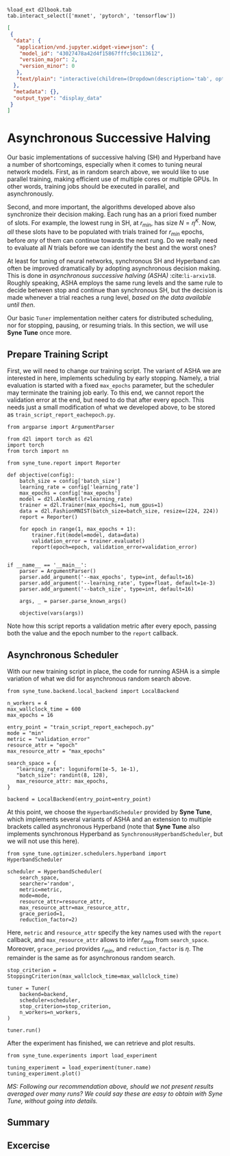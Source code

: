 ```{.python .input  n=1}
%load_ext d2lbook.tab
tab.interact_select(['mxnet', 'pytorch', 'tensorflow'])
```

```{.json .output n=1}
[
 {
  "data": {
   "application/vnd.jupyter.widget-view+json": {
    "model_id": "43027478a42d4f15867fffc50c113612",
    "version_major": 2,
    "version_minor": 0
   },
   "text/plain": "interactive(children=(Dropdown(description='tab', options=('mxnet', 'pytorch', 'tensorflow'), value=None), Out\u2026"
  },
  "metadata": {},
  "output_type": "display_data"
 }
]
```

# Asynchronous Successive Halving

Our basic implementations of successive halving (SH) and Hyperband have a number of
shortcomings, especially when it comes to tuning neural network models. First,
as in random search above, we would like to use parallel training, making
efficient use of multiple cores or multiple GPUs. In other words, training jobs
should be executed in parallel, and asynchronously.

Second, and more important, the algorithms developed above also synchronize
their decision making. Each rung has an a priori fixed number of slots.
For example, the lowest rung in SH, at $r_{min}$, has size $N = \eta^K$. Now,
*all* these slots have to be populated with trials trained for $r_{min}$ epochs,
before *any* of them can continue towards the next rung. Do we really need to
evaluate all $N$ trials before we can identify the best and the worst ones?

At least for tuning of neural networks, synchronous SH and Hyperband can often be
improved dramatically by adopting asynchronous decision making. This is done
in *asynchronous successive halving (ASHA)* :cite:`li-arxiv18`. Roughly speaking,
ASHA employs the same rung levels and the same rule to decide between stop and
continue than synchronous SH, but the decision is made whenever a trial reaches
a rung level, *based on the data available until then*.

Our basic `Tuner` implementation neither caters for distributed scheduling, nor
for stopping, pausing, or resuming trials. In this section, we will use
**Syne Tune** once more.

## Prepare Training Script

First, we will need to change our training script. The variant of ASHA we are
interested in here, implements scheduling by early stopping. Namely, a trial
evaluation is started with a fixed `max_epochs` parameter, but the scheduler
may terminate the training job early. To this end, we cannot report the
validation error at the end, but need to do that after every epoch. This needs
just a small modification of what we developed above, to be stored as
`train_script_report_eachepoch.py`.

```{.python .input}
from argparse import ArgumentParser

from d2l import torch as d2l
import torch
from torch import nn

from syne_tune.report import Reporter

def objective(config):
    batch_size = config['batch_size']
    learning_rate = config['learning_rate']
    max_epochs = config['max_epochs']
    model = d2l.AlexNet(lr=learning_rate)
    trainer = d2l.Trainer(max_epochs=1, num_gpus=1)
    data = d2l.FashionMNIST(batch_size=batch_size, resize=(224, 224))
    report = Reporter()

    for epoch in range(1, max_epochs + 1):
        trainer.fit(model=model, data=data)
        validation_error = trainer.evaluate()
        report(epoch=epoch, validation_error=validation_error)


if __name__ == '__main__':
    parser = ArgumentParser()
    parser.add_argument('--max_epochs', type=int, default=16)
    parser.add_argument('--learning_rate', type=float, default=1e-3)
    parser.add_argument('--batch_size', type=int, default=16)

    args, _ = parser.parse_known_args()

    objective(vars(args))
```

Note how this script reports a validation metric after every epoch, passing
both the value and the epoch number to the `report` callback.

## Asynchronous Scheduler

With our new training script in place, the code for running ASHA is a simple
variation of what we did for asynchronous random search above.

```{.python .input  n=6}
from syne_tune.backend.local_backend import LocalBackend

n_workers = 4
max_wallclock_time = 600
max_epochs = 16

entry_point = "train_script_report_eachepoch.py"
mode = "min"
metric = "validation_error"
resource_attr = "epoch"
max_resource_attr = "max_epochs"

search_space = {
   "learning_rate": loguniform(1e-5, 1e-1),
   "batch_size": randint(8, 128),
   max_resource_attr: max_epochs,
}

backend = LocalBackend(entry_point=entry_point)
```

At this point, we choose the `HyperbandScheduler` provided by **Syne Tune**, which
implements several variants of ASHA and an extension to multiple brackets called
asynchronous Hyperband (note that **Syne Tune** also implements synchronous
Hyperband as `SynchronousHyperbandScheduler`, but we will not use this here).

```{.python .input  n=4}
from syne_tune.optimizer.schedulers.hyperband import HyperbandScheduler

scheduler = HyperbandScheduler(
    search_space,
    searcher='random',
    metric=metric,
    mode=mode,
    resource_attr=resource_attr,
    max_resource_attr=max_resource_attr,
    grace_period=1,
    reduction_factor=2)
```

Here, `metric` and `resource_attr` specify the key names used with the `report`
callback, and `max_resource_attr` allows to infer $r_{max}$ from `search_space`.
Moreover, `grace_period` provides $r_{min}$, and `reduction_factor` is $\eta$.
The remainder is the same as for asynchronous random search.

```{.python .input  n=4}
stop_criterion = StoppingCriterion(max_wallclock_time=max_wallclock_time)

tuner = Tuner(
    backend=backend,
    scheduler=scheduler,
    stop_criterion=stop_criterion,
    n_workers=n_workers,
)

tuner.run()
```

After the experiment has finished, we can retrieve and plot results.

```{.python .input}
from syne_tune.experiments import load_experiment

tuning_experiment = load_experiment(tuner.name)
tuning_experiment.plot()
```

*MS: Following our recommendation above, should we not present results averaged
over many runs? We could say these are easy to obtain with Syne Tune, without
going into details.*

## Summary

## Excercise
